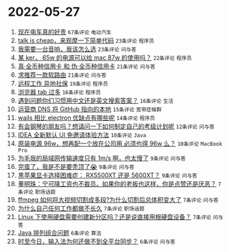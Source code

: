 # 2022-05-27

1. [现在电车真的好贵](https://www.v2ex.com/t/855591) `67条评论` `电动汽车`
1. [talk is cheap，来观摩一下简单代码](https://www.v2ex.com/t/855579) `23条评论` `程序员`
1. [我需要一台音响，我该怎么选](https://www.v2ex.com/t/855578) `23条评论` `问与答`
1. [某 ker， 65w 的电源可以给 mac 87w 的使用吗？](https://www.v2ex.com/t/855582) `22条评论` `程序员`
1. [真·全币种信用卡 和 伪·全币种信用卡](https://www.v2ex.com/t/855586) `21条评论` `问与答`
1. [求推荐一款软路由](https://www.v2ex.com/t/855585) `21条评论` `问与答`
1. [远程工作 异地社保](https://www.v2ex.com/t/855581) `19条评论` `程序员`
1. [浏览器 tab 过多](https://www.v2ex.com/t/855608) `16条评论` `程序员`
1. [遇到问题你们习惯用中文还是英文搜索答案？](https://www.v2ex.com/t/855583) `16条评论` `生活`
1. [运营商 DNS 将 GitHub 指向的本地](https://www.v2ex.com/t/855574) `15条评论` `宽带症候群`
1. [wails 相比 electron 优缺点有哪些呢](https://www.v2ex.com/t/855619) `14条评论` `程序员`
1. [有会钢琴的朋友吗？想请问一下如何制定自己的考级计划呢](https://www.v2ex.com/t/855598) `12条评论` `问与答`
1. [IDEA 全新默认 UI 免邀请体验方法](https://www.v2ex.com/t/855631) `10条评论` `Java`
1. [原装电源 96w，想再配一个放在公司用 必须也得 96w 么？](https://www.v2ex.com/t/855629) `10条评论` `MacBook Pro`
1. [为毛我的局域网传输速度只有 1m/s 啊，也太慢了](https://www.v2ex.com/t/855615) `9条评论` `问与答`
1. [完蛋了，我是不是要秃顶了😭](https://www.v2ex.com/t/855604) `9条评论` `问与答`
1. [黑苹果显卡选择困难症： RX5500XT 还是 5600XT？](https://www.v2ex.com/t/855572) `9条评论` `问与答`
1. [董明珠：宁可降工资也不裁员。如果你的老板也这样，你是点赞还是厌恶？](https://www.v2ex.com/t/855641) `7条评论` `职场话题`
1. [ffmpeg 如何将大视频切割成多段?为什么切割后总体积变大了](https://www.v2ex.com/t/855600) `7条评论` `问与答`
1. [为什么自己任何工作都做不长久](https://www.v2ex.com/t/855590) `7条评论` `职场话题`
1. [Linux 下使用硬盘需要创建新分区吗？还是说直接用根硬盘设备？](https://www.v2ex.com/t/855580) `7条评论` `问与答`
1. [Java 排列组合问题](https://www.v2ex.com/t/855610) `6条评论` `算法`
1. [时至今日，输入法为何还做不到全平台同步？](https://www.v2ex.com/t/855588) `6条评论` `问与答`
